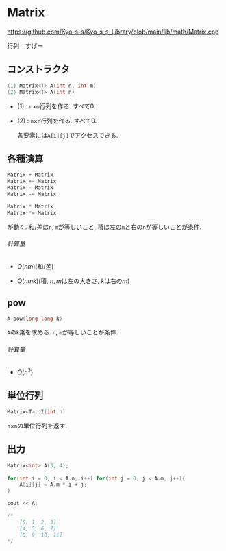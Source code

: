 # Matrix

https://github.com/Kyo-s-s/Kyo_s_s_Library/blob/main/lib/math/Matrix.cpp

行列　すげー

## コンストラクタ

```C++
(1) Matrix<T> A(int n, int m)
(2) Matrix<T> A(int n)
```

- (1) : `n`×`m`行列を作る. すべて0.

- (2) : `n`×`n`行列を作る. すべて0.

  各要素には`A[i][j]`でアクセスできる.

## 各種演算

```C++
Matrix + Matrix
Matrix += Matrix
Matrix - Matrix
Matrix -= Matrix

Matrix * Matrix
Matrix *= Matrix
```

が動く. 和/差は`n`, `m`が等しいこと, 積は左の`m`と右の`n`が等しいことが条件.

###### 計算量

- $O(nm)$(和/差)

- $O(nmk)$(積, $n, m$は左の大きさ, $k$は右の$m$)

## pow

```c++
A.pow(long long k)
```

`A`の`k`乗を求める. `n`, `m`が等しいことが条件. 

###### 計算量

- $O(n^3)$
## 単位行列

```C++
Matrix<T>::I(int n)
```

`n`×`n`の単位行列を返す. 

## 出力

```C++
Matrix<int> A(3, 4);
    
for(int i = 0; i < A.n; i++) for(int j = 0; j < A.m; j++){
    A[i][j] = A.m * i + j;
}

cout << A;

/*
    [0, 1, 2, 3]
    [4, 5, 6, 7]
    [8, 9, 10, 11]
*/
```

